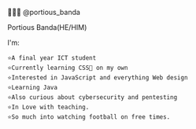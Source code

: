 👨🏿‍💼 @portious_banda

Portious Banda(HE/HIM)

I'm: 

    ⭐A final year ICT student
    ⭐Currently learning CSS🍉 on my own
    ⭐Interested in JavaScript and everything Web design
    ⭐Learning Java
    ⭐Also curious about cybersecurity and pentesting
    ⭐In Love with teaching.
    ⭐So much into watching football on free times.
 
